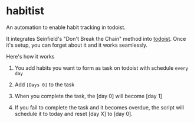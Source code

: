 # habitist
An automation to enable habit tracking in todoist. 

It integrates Seinfield's "Don't Break the Chain" method into [todoist](http://todoist.com/). Once it's setup, you can forget about it and it works seamlessly.

Here's how it works
1. You add habits you want to form as task on todoist with schedule `every day`

2. Add `[Days 0]` to the task

3. When you complete the task, the [day 0] will become [day 1]

4. If you fail to complete the task and it becomes overdue, the script will schedule it to today and reset [day X] to [day 0].
